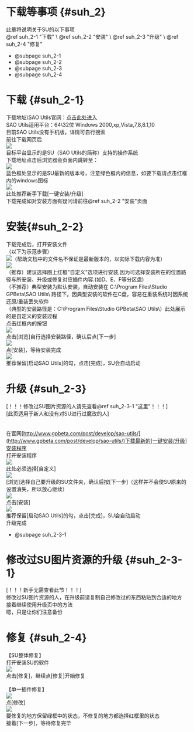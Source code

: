 # 下载等事项 {#suh_2}
此章将说明关于SU的以下事项<br>
@ref suh_2-1 "下载" \ @ref suh_2-2 "安装" \ @ref suh_2-3 "升级" \ @ref suh_2-4 "修复"
- @subpage suh_2-1
- @subpage suh_2-2
- @subpage suh_2-3
- @subpage suh_2-4

# 下载 {#suh_2-1}
下载地址\SAO Utils官网：[点击此处进入](http://www.gpbeta.com/post/develop/sao-utils/)<br>
SAO Utils适用平台：64\32位 Windows 2000,xp,Vista,7,8,8.1,10<br>
目前SAO Utils没有手机版，详情可自行搜索<br>
前往下载网页后<br>
![](https://github.com/LiyroPen/SAO_Utils_help/tree/master/Images/2-1-1.jpg)<br>
目标平台显示的是SU（SAO Utils的简称）支持的操作系统<br>
下载地址点击后浏览器会页面内跳转至：<br>
![](https://github.com/LiyroPen/SAO_Utils_help/tree/master/Images/2-1-2.jpg)<br>
蓝色框处显示的是SU最新的版本号，注意绿色框内的信息，如要下载请点击红框内的windows图标<br>
![](https://github.com/LiyroPen/SAO_Utils_help/tree/master/Images/2-1-3.jpg)<br>
此处推荐新手下载[一键安装/升级]<br>
下载完成如对安装方面有疑问请前往@ref suh_2-2 "安装"页面

# 安装{#suh_2-2}
下载完成后，打开安装文件<br>
（以下为示范步骤）<br>
![](https://github.com/LiyroPen/SAO_Utils_help/tree/master/Images/2-2-1.jpg)（帮助文档中的文件名不保证是最新版本的，以实际下载内容为准）<br>
![](https://github.com/LiyroPen/SAO_Utils_help/tree/master/Images/2-2-2.jpg)<br>
（推荐）建议选择图上红框"自定义"选项进行安装,因为可选择安装所在的位置路径与所安装、升级或修复对应插件内容.(如D、E、F等分区盘)<br>
（不推荐）典型安装为默认安装，自动安装在 C:\Program Files\Studio GPBeta\SAO Utils\  路径下。因典型安装的软件在C盘，容易在重装系统时因系统还原/重装丢失软件<br>
（典型的安装路径是：C:\Program Files\Studio GPBeta\SAO Utils\）此处展示的是自定义的安装过程<br>
点击红框内的按钮<br>
![](https://github.com/LiyroPen/SAO_Utils_help/tree/master/Images/2-2-3.jpg)<br>
点击[浏览]自行选择安装路径，确认后点[下一步]<br>
![](https://github.com/LiyroPen/SAO_Utils_help/tree/master/Images/2-2-4.jpg)<br>
点[安装]，等待安装完成<br>
![](https://github.com/LiyroPen/SAO_Utils_help/tree/master/Images/2-2-5.jpg)<br>
推荐保留[启动SAO Utils]的勾，点击[完成]，SU会自动启动

# 升级 {#suh_2-3}
[！！！修改过SU图片资源的人请先查看@ref suh_2-3-1 "这里"！！！]<br>
[此页适用于新人和没有对SU进行过魔改的人]<br><br><br>
在官网[http://www.gpbeta.com/post/develop/sao-utils/](http://www.gpbeta.com/post/develop/sao-utils/)下载最新的[一键安装/升级]安装程序<br>
打开安装程序<br>
![](https://github.com/LiyroPen/SAO_Utils_help/tree/master/Images/2-3-1.jpg)<br>
此处必须选择[自定义]<br>
![](https://github.com/LiyroPen/SAO_Utils_help/tree/master/Images/2-3-2.jpg)<br>
[浏览]选择自己要升级的SU文件夹，确认后按[下一步]（这样并不会使SU原来的设置消失，所以放心继续）<br>
![](https://github.com/LiyroPen/SAO_Utils_help/tree/master/Images/2-2-4.jpg)<br>
点击[安装]<br>
![](https://github.com/LiyroPen/SAO_Utils_help/tree/master/Images/2-2-5.jpg)<br>
推荐保留[启动SAO Utils]的勾，点击[完成]，SU会自动启动<br>
升级完成

- @subpage suh_2-3-1

# 修改过SU图片资源的升级 {#suh_2-3-1}
[！！！新手无需查看此节！！！]<br>
修改过SU图片资源的人，在升级前请复制自己修改过的东西粘贴到合适的地方<br>
接着继续使用升级页中的方法<br>
嗯，只是让你们注意备份

# 修复 {#suh_2-4}
【SU整体修复】<br>
打开安装SU的软件<br>
![](https://github.com/LiyroPen/SAO_Utils_help/tree/master/Images/2-4-1.jpg)<br>
点击[修复]，继续点[修复]开始修复<br><br>
【单一插件修复】<br>
![](https://github.com/LiyroPen/SAO_Utils_help/tree/master/Images/2-4-1.jpg)<br>
点[修改]<br>
![](https://github.com/LiyroPen/SAO_Utils_help/tree/master/Images/2-4-2.jpg)<br>
要修复的地方保留绿框中的状态，不修复的地方都选择红框里的状态<br>
接着[下一步]，等待修复完毕

